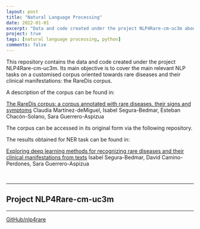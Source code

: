 ```yaml
---
layout: post
title: "Natural Language Processing"
date: 2022-01-01
excerpt: "Data and code created under the project NLP4Rare-cm-uc3m about Natural Language Processing applied to the discover of new rare diseases. Published in BMC Bioinformatics peer-reviewed journal."
project: true
tags: [natural language processing, python]
comments: false
---
```


This repository contains the data and code created under the project NLP4Rare-cm-uc3m. Its main objective is to cover the main relevant NLP tasks on a customised corpus oriented towards rare diseases and their clinical manifestations: the RareDis corpus.

A description of the corpus can be found in:

[The RareDis corpus: a corpus annotated with rare diseases, their signs and symptoms](https://arxiv.org/abs/2108.01204) Claudia Martínez-deMiguel, Isabel Segura-Bedmar, Esteban Chacón-Solano, Sara Guerrero-Aspizua

The corpus can be accessed in its original form via the following repository.

The results obtained for NER task can be found in:

[Exploring deep learning methods for recognizing rare diseases and their clinical manifestations from texts](https://arxiv.org/abs/2109.00343) Isabel Segura-Bedmar, David Camino-Perdones, Sara Guerrero-Aspizua

<br>

***

## Project NLP4Rare-cm-uc3m

***

<p align="center">
<div markdown="0"><a href="https://github.com/cadovid/nlp4rare" class="btn">GitHub/nlp4rare</a></div>
</p>
